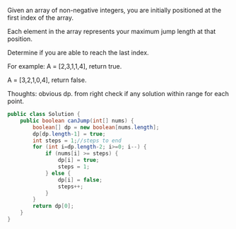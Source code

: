Given an array of non-negative integers, you are initially positioned at the first index of the array.

Each element in the array represents your maximum jump length at that position.

Determine if you are able to reach the last index.

For example:
A = [2,3,1,1,4], return true.

A = [3,2,1,0,4], return false.

Thoughts: obvious dp. from right check if any solution within range for each point.

```java
public class Solution {
    public boolean canJump(int[] nums) {
        boolean[] dp = new boolean[nums.length];
        dp[dp.length-1] = true;
        int steps = 1;//steps to end
        for (int i=dp.length-2; i>=0; i--) {
            if (nums[i] >= steps) {
                dp[i] = true;
                steps = 1;
            } else {
                dp[i] = false;
                steps++;
            }
        }
        return dp[0];
    }
}
```
